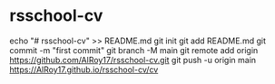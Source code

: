 # rsschool-cv
echo "# rsschool-cv" >> README.md
git init
git add README.md
git commit -m "first commit"
git branch -M main
git remote add origin https://github.com/AlRoy17/rsschool-cv.git
git push -u origin main
https://AlRoy17.github.io/rsschool-cv/cv
